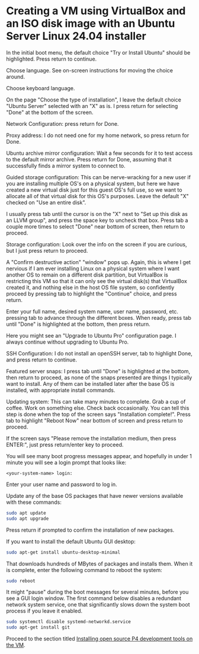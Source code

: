 
[comment]: # (SPDX-License-Identifier:  Apache-2.0)

# Creating a VM using VirtualBox and an ISO disk image with an Ubuntu Server Linux 24.04 installer

In the initial boot menu, the default choice "Try or Install Ubuntu"
should be highlighted.  Press return to continue.

Choose language.  See on-screen instructions for moving the choice
around.

Choose keyboard language.

On the page "Choose the type of installation", I leave the default
choice "Ubuntu Server" selected with an "X" as is.  I press return for
selecting "Done" at the bottom of the screen.

Network Configuration: press return for Done.

Proxy address: I do not need one for my home network, so press return
for Done.

Ubuntu archive mirror configuration: Wait a few seconds for it to test
access to the default mirror archive.  Press return for Done, assuming
that it successfully finds a mirror system to connect to.

Guided storage configuration: This can be nerve-wracking for a new
user if you are installing multiple OS's on a physical system, but
here we have created a new virtual disk just for this guest OS's full
use, so we want to allocate all of that virtual disk for this OS's
purposes.  Leave the default "X" checked on "Use an entire disk".

I usually press tab until the cursor is on the "X" next to "Set up
this disk as an LLVM group", and press the space key to uncheck that
box.  Press tab a couple more times to select "Done" near bottom of
screen, then return to proceed.

Storage configuration: Look over the info on the screen if you are
curious, but I just press return to proceed.

A "Confirm destructive action" "window" pops up.  Again, this is where
I get nervious if I am ever installing Linux on a physical system
where I want another OS to remain on a different disk partition, but
VirtualBox is restricting this VM so that it can only see the virtual
disk(s) that VirtualBox created it, and nothing else in the host OS
file system, so confidently proceed by pressing tab to highlight the
"Continue" choice, and press return.

Enter your full name, desired system name, user name, password,
etc. pressing tab to advance through the different boxes.  When ready,
press tab until "Done" is highlighted at the bottom, then press
return.

Here you might see an "Upgrade to Ubuntu Pro" configuration page.  I
always continue without upgrading to Ubuntu Pro.

SSH Configuration: I do not install an openSSH server, tab to
highlight Done, and press return to continue.

Featured server snaps: I press tab until "Done" is highlighted at the
bottom, then return to proceed, as none of the snaps presented are
things I typically want to install.  Any of them can be installed
later after the base OS is installed, with appropriate install
commands.

Updating system: This can take many minutes to complete.  Grab a cup
of coffee.  Work on something else.  Check back occasionally.  You can
tell this step is done when the top of the screen says "Installation
complete!".  Press tab to highlight "Reboot Now" near bottom of screen
and press return to proceed.

If the screen says "Please remove the installation medium, then press
ENTER:", just press return/enter key to proceed.

You will see many boot progress messages appear, and hopefully in
under 1 minute you will see a login prompt that looks like:

```
<your-system-name> login:
```

Enter your user name and password to log in.

Update any of the base OS packages that have newer versions available
with these commands:

```bash
sudo apt update
sudo apt upgrade
```

Press return if prompted to confirm the installation of new packages.

If you want to install the default Ubuntu GUI desktop:

```bash
sudo apt-get install ubuntu-desktop-minimal
```

That downloads hundreds of MBytes of packages and installs them.  When
it is complete, enter the following command to reboot the system:

```bash
sudo reboot
```

It might "pause" during the boot messages for several minutes, before
you see a GUI login window.  The first command below disables a
redundant network system service, one that significantly slows down
the system boot process if you leave it enabled.

```bash
sudo systemctl disable systemd-networkd.service
sudo apt-get install git
```

Proceed to the section titled [Installing open source P4 development
tools on the
VM](README.md#installing-open-source-p4-development-tools-on-the-vm).
